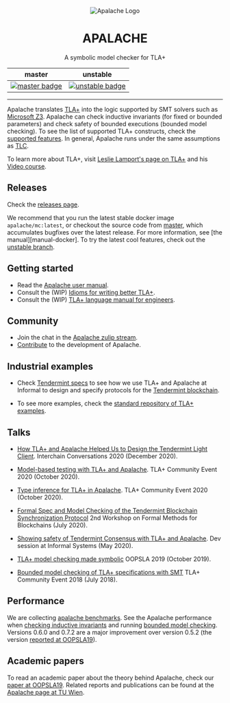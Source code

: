 <div align="center">
<img
src="https://raw.githubusercontent.com/informalsystems/apalache/99e58d6f5eebcc41f432a126a13a5f8d2ae7afe6/logo-apalache.svg"
alt="Apalache Logo">

<h1>APALACHE</h1>

<p>A symbolic model checker for TLA+<p>

|             master             |              unstable              |
| :----------------------------: | :--------------------------------: |
| [![master badge][]][master-ci] | [![unstable badge][]][unstable-ci] |

[master badge]: https://github.com/informalsystems/apalache/workflows/build/badge.svg?branch=master
[master-ci]: https://github.com/informalsystems/apalache/actions?query=branch%3Amaster+workflow%3Abuild
[unstable badge]: https://github.com/informalsystems/apalache/workflows/build/badge.svg?branch=unstable
[unstable-ci]: https://github.com/informalsystems/apalache/actions?query=branch%3Aunstable+workflow%3Abuild

</div>

---

Apalache translates [TLA+] into the logic supported by SMT solvers such as
[Microsoft Z3]. Apalache can check inductive invariants (for fixed or bounded
parameters) and check safety of bounded executions (bounded model checking). To
see the list of supported TLA+ constructs, check the [supported features]. In
general, Apalache runs under the same assumptions as [TLC].

To learn more about TLA+, visit [Leslie Lamport's page on TLA+] and his [Video
course].

## Releases

Check the [releases page].

We recommend that you run the latest stable docker image `apalache/mc:latest`,
or checkout the source code from [master], which accumulates bugfixes over the
latest release. For more information, see [the manual][manual-docker].
To try the latest cool features, check out the [unstable branch].

## Getting started

- Read the [Apalache user manual][user-manual].
- Consult the (WIP) [Idioms for writing better TLA+][idioms].
- Consult the (WIP) [TLA+ language manual for engineers][language-manual].

## Community

- Join the chat in the [Apalache zulip stream].
- [Contribute](./CONTRIBUTING.md) to the development of Apalache.

## Industrial examples

- Check [Tendermint specs] to see how we use TLA+ and Apalache at Informal to
  design and specify protocols for the [Tendermint blockchain].

- To see more examples, check the [standard repository of TLA+ examples].

## Talks

- [How TLA+ and Apalache Helped Us to Design the Tendermint Light Client](https://www.crowdcast.io/e/interchain-conversations-II/38).
    Interchain Conversations 2020 (December 2020).

- [Model-based testing with TLA+ and Apalache](https://youtu.be/aveoIMphzW8).
  TLA+ Community Event 2020 (October 2020).

- [Type inference for TLA+ in Apalache](https://youtu.be/hnp25hmCMN8).
  TLA+ Community Event 2020 (October 2020).

- [Formal Spec and Model Checking of the Tendermint Blockchain Synchronization Protocol](https://youtu.be/h2Ovc1KWlXM)
  2nd Workshop on Formal Methods for Blockchains (July 2020).

- [Showing safety of Tendermint Consensus with TLA+ and Apalache](https://www.youtube.com/watch?v=aF20-28sMII).
  Dev session at Informal Systems (May 2020).

- [TLA+ model checking made symbolic](https://www.youtube.com/watch?v=e66FGgRzaqw)
  OOPSLA 2019 (October 2019).

- [Bounded model checking of TLA+ specifications with SMT](https://www.youtube.com/watch?v=Xl1--arESl8)
  TLA+ Community Event 2018 (July 2018).

## Performance

We are collecting [apalache benchmarks].  See the Apalache performance when
[checking inductive invariants] and running [bounded model checking]. Versions
0.6.0 and 0.7.2 are a major improvement over version 0.5.2 (the version
[reported at OOPSLA19](https://dl.acm.org/doi/10.1145/3360549)).

## Academic papers

To read an academic paper about the theory behind Apalache,
check our [paper at OOPSLA19](https://dl.acm.org/doi/10.1145/3360549).
Related reports and publications can be found at the
[Apalache page at TU Wien](http://forsyte.at/research/apalache/).

[TLA+]: http://lamport.azurewebsites.net/tla/tla.html
[Microsoft Z3]: https://github.com/Z3Prover/z3
[supported features]: ./docs/features.md
[TLC]: http://lamport.azurewebsites.net/tla/tools.html
[Leslie Lamport's page on TLA+]: http://lamport.azurewebsites.net/tla/tla.html
[Video course]: http://lamport.azurewebsites.net/video/videos.html
[releases page]: https://github.com/informalsystems/apalache/releases
[master]: https://github.com/informalsystems/apalache/tree/master
[unstable branch]: https://github.com/informalsystems/apalache/tree/unstable
[Apalache zulip stream]: https://informal-systems.zulipchat.com/#narrow/stream/265309-apalache
[Tendermint specs]: https://github.com/tendermint/spec/tree/master/rust-spec
[Tendermint blockchain]: https://github.com/tendermint
[standard repository of TLA+ examples]: https://github.com/tlaplus/Examples
[apalache benchmarks]: https://github.com/informalsystems/apalache-tests
[checking inductive invariants]: https://github.com/informalsystems/apalache-tests/blob/master/results/001indinv-report.md
[bounded model checking]: https://github.com/informalsystems/apalache-tests/blob/master/results/002bmc-report.md
[user-manual]: http://informalsystems.github.io/apalache/docs/index.html
[user-manual-docker]: https://apalache.informal.systems/docs/apalache/installation/docker.html
[language-manual]: https://apalache.informal.systems/docs/lang/index.html
[idioms]: https://apalache.informal.systems//docs/idiomatic/index.html
